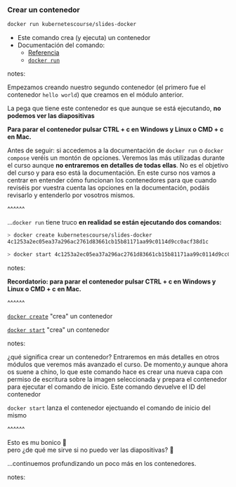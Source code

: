 ### Crear un contenedor

```bash
docker run kubernetescourse/slides-docker
```

* Este comando crea (y ejecuta) un contenedor 
* Documentación del comando:
  * [Referencia](https://docs.docker.com/engine/reference/run/)
  * [`docker run`](https://docs.docker.com/engine/reference/commandline/run/)

notes:

Empezamos creando nuestro segundo contenedor (el primero fue el contenedor `hello world`) que creamos en el módulo anterior.

La pega que tiene este contenedor es que aunque se está ejecutando, **no podemos ver las diapositivas**

**Para parar el contenedor pulsar CTRL + c en Windows y Linux o CMD + c en Mac.**

Antes de seguir: si accedemos a la documentación de `docker run` o `docker compose` veréis un montón de opciones.
Veremos las más utilizadas durante el curso aunque **no entraremos en detalles de todas ellas**. No es el objetivo
del curso y para eso está la documentación. En este curso nos vamos a centrar en entender cómo 
funcionan los contenedores para que cuando reviséis por vuestra cuenta las opciones en la documentación, podáis
revisarlo y entenderlo por vosotros mismos.

^^^^^^

...`docker run` tiene truco **en realidad se están ejecutando dos comandos:**

```bash
> docker create kubernetescourse/slides-docker
4c1253a2ec05ea37a296ac2761d83661cb15b81171aa99c0114d9cc0acf38d1c

> docker start 4c1253a2ec05ea37a296ac2761d83661cb15b81171aa99c0114d9cc0acf38d1c
```

notes:

**Recordatorio: para parar el contenedor pulsar CTRL + c en Windows y Linux o CMD + c en Mac.**

^^^^^^

[`docker create`](https://docs.docker.com/engine/reference/commandline/create/) "crea" un contenedor

[`docker start`]() "crea" un contenedor

notes:

¿qué significa crear un contenedor? Entraremos en más detalles en otros módulos que veremos más avanzado 
el curso. De momento,y aunque ahora os suene a chino, lo que este comando hace es crear una nueva capa 
con permiso de escritura sobre la imagen seleccionada y prepara el contenedor para ejecutar el comando 
de inicio. Este comando devuelve el ID del contenedor

`docker start` lanza el contenedor ejectuando el comando de inicio del mismo

^^^^^^

Esto es mu bonico 🌹<br/> pero ¿de qué me sirve si no puedo ver las diapositivas? 🤷

...continuemos profundizando un poco más en los contenedores.<!-- .element: class="plain fragment" style="height: 70vh" data-fragment-index="1" -->

notes:
